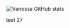 ![Vanessa GitHub stats](https://github-readme-stats.vercel.app/api?username=vfaconi&theme=dark&show_icons=true)

test 27

